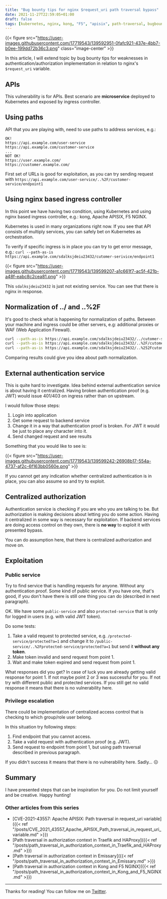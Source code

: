 ```yaml
---
title: "Bug bounty tips for nginx $request_uri path traversal bypass"
date: 2021-11-27T22:59:05+01:00
draft: false
tags: [kubernetes, nginx, kong, "F5", "apisix", path-traversal, bugbounty]
---
```


{{< figure src="https://user-images.githubusercontent.com/17719543/139592951-0fafc921-437e-4bb7-b0ee-199dd72b36c3.png" class="image-center" >}}

In this article, I will extend topic by bug bounty tips for weaknesses in authentication/authorization implementation in relation to nginx's `$request_uri` variable.

## APIs

This vulnerability is for APIs. Best scenario are **microservice** deployed to Kubernetes and exposed by ingress controller.

## Using paths

API that you are playing with, need to use paths to address services, e.g.:

```
OK!
https://api.example.com/user-service
https://api.example.com/customer-service
...
NOT OK!
https://user.example.com/
https://customer.example.com/
```

First set of URLs is good for exploitation, as you can try sending request with `https://api.example.com/user-service/..%2F/customer-service/endpoint1`

## Using nginx based ingress controller

In this point we have having two condition, using Kubernetes and using nginx based ingress controller, e.g.: kong, Apache APISIX, F5 NGINX. 

Kubernetes is used in many organizations right now. If you see that API consists of multiply services, you can safely bet on Kubernetes as orchestration. 

To verify if specific ingress is in place you can try to get error message, e.g.: `curl --path-as-is https://api.example.com/sdalksjdeiu23432/cutomer-serivice/endpoint1`

{{< figure src="https://user-images.githubusercontent.com/17719543/139599207-a1c661f7-ac5f-421b-a48f-eabc8c2cea81.png" >}}

This `sdalksjdeiu23432` is just not existing service. You can see that there is nginx in response.

## Normalization of ../ and ..%2F

It's good to check what is happening for normalization of paths. Between your machine and ingress could be other servers, e.g: additional proxies or WAF (Web Application Firewall).

```bash
curl --path-as-is https://api.example.com/sdalksjdeiu23432/../cutomer-serivice/endpoint1
curl --path-as-is https://api.example.com/sdalksjdeiu23432/..%2F/cutomer-serivice/endpoint1
curl --path-as-is https://api.example.com/sdalksjdeiu23432/..%252Fcutomer-serivice/endpoint1 # double encoding
```

Comparing results could give you idea about path normalization.

## External authentication service

This is quite hard to investigate. Idea behind external authentication service is about having it centralized. Having broken authentication proof (e.g. JWT) would issue 401/403 on ingress rather than on upstream.

I would follow those steps:

1. Login into application
2. Get some request to backend service
3. Change it in a way that authentication proof is broken. For JWT it would be just to place any character into it.
4. Send changed request and see results

Something that you would like to see is:

{{< figure src="https://user-images.githubusercontent.com/17719543/139599242-26908b17-554a-4737-af2c-6f163bb0560e.png" >}}

If you cannot get any indication whether centralized authentication is in place, you can also assume so and try to exploit.

## Centralized authorization

Authentication service is checking if you are who you are talking to be. But authorization is making decisions about letting you do some action. Having it centralized in some way is necessary for exploitation. If backend services are doing access control on they own, there is **no way** to exploit it with presented bypass.

You can do assumption here, that there is centralized authorization and move on.

## Exploitation

### Public service

Try to find service that is handling requests for anyone. Without any authentication proof. Some kind of public service. If you have one, that's good, if you don't have there is still one thing you can do (described in next paragraph).

OK. We have some `public-service` and also `protected-service` that is only for logged in users (e.g. with valid JWT token). 

Do some tests:

1. Take a valid request to protected service, e.g. `/protected-service/protected?a=1` and change it to `/public-service/..%2Fprotected-service/protected?a=1` but send it **without any token**. 
2. Make token invalid and send request from point 1.
3. Wait and make token expired and send request from point 1.

What responses did you get? In case of luck you are already getting valid response for point 1. If not maybe point 2 or 3 was successful for you. If not try with different public and protected services. If you still get no valid response it means that there is no vulnerability here.

### Privilege escalation

There could be implementation of centralized access control that is checking to which group/role user belong. 

In this situation try following steps:

1. Find endpoint that you cannot access. 
2. Take a valid request with authentication proof (e.g. JWT).
3. Send request to endpoint from point 1, but using path traversal described in previous paragraph.

If you didn't success it means that there is no vulnerability here. Sadly… ☹️

## Summary

I have presented steps that can be inspiration for you. Do not limit yourself and be creative. Happy hunting!

### Other articles from this series

* [CVE-2021-43557: Apache APISIX: Path traversal in request_uri variable]({{< ref "/posts/CVE_2021_43557_Apache_APISIX_Path_traversal_in_request_uri_variable.md" >}})
* [Path traversal in authorization context in Traefik and HAProxy]({{< ref "/posts/path_traversal_in_authorization_context_in_Traefik_and_HAProxy.md" >}})
* [Path traversal in authorization context in Emissary]({{< ref "/posts/path_traversal_in_authorization_context_in_Emissary.md" >}})
* [Path traversal in authorization context in Kong and F5 NGINX]({{< ref "/posts/path_traversal_in_authorization_context_in_Kong_and_F5_NGINX.md" >}})

---

Thanks for reading! You can follow me on [Twitter](https://twitter.com/xvnpw).